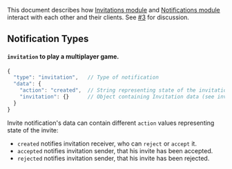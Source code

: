This document describes how [Invitations module](https://github.com/j3k0/ganomede-invitations) and [Notifications module](https://github.com/j3k0/ganomede-notifications) interact with each other and their clients.
See [#3](https://github.com/j3k0/ganomede-notifications/issues/3) for discussion.

## Notification Types

#### `invitation` to play a multiplayer game.

```js
{
  "type": "invitation",   // Type of notification
  "data": {
    "action": "created",  // String representing state of the invitation
    "invitation": {}      // Object containing Invitation data (see invitations module)
  }
}
```

Invite notification's data can contain different `action` values representing state of the invite:

  * `created` notifies invitation receiver, who can `reject` or `accept` it.
  * `accepted` notifies invitation sender, that his invite has been accepted.
  * `rejected` notifies invitation sender, that his invite has been rejected.
